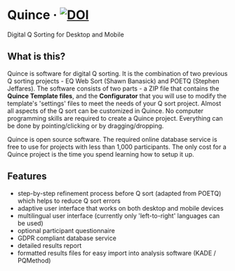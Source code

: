 # Quince &middot; <a href="https://doi.org/10.5281/zenodo.17438715"><img src="https://zenodo.org/badge/DOI/10.5281/zenodo.17438715.svg" alt="DOI"></a>

Digital Q Sorting for Desktop and Mobile

## What is this?

Quince is software for digital Q sorting. It is the combination of two previous Q sorting projects - EQ Web Sort (Shawn Banasick) and POETQ (Stephen Jeffares). The software consists of two parts - a ZIP file that contains the **Quince Template files**, and the **Configurator** that you will use to modify the template's 'settings' files to meet the needs of your Q sort project. Almost all aspects of the Q sort can be customized in Quince. No computer programming skills are required to create a Quince project. Everything can be done by pointing/clicking or by dragging/dropping.

Quince is open source software. The required online database service is free to use for projects with less than 1,000 participants. The only cost for a Quince project is the time you spend learning how to setup it up.

## Features

- step-by-step refinement process before Q sort (adapted from POETQ) which helps to reduce Q sort errors
- adaptive user interface that works on both desktop and mobile devices
- multilingual user interface (currently only 'left-to-right' languages can be used)
- optional participant questionnaire
- GDPR compliant database service
- detailed results report
- formatted results files for easy import into analysis software (KADE / PQMethod)
